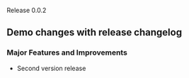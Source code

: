 Release 0.0.2

## Demo changes with release changelog

### Major Features and Improvements

* Second version release
